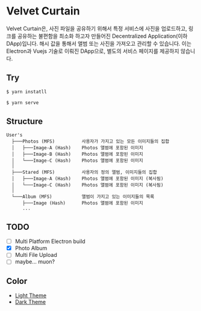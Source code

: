# Velvet Curtain

Velvet Curtain은, 사진 파일을 공유하기 위해서 특정 서비스에 사진을 업로드하고, 링크를 공유하는 불편함을 최소화 하고자 만들어진 Decentralized Application(이하 DApp)입니다. 해시 값을 통해서 앨범 또는 사진을 가져오고 관리할 수 있습니다. 이는 Electron과 Vuejs 기술로 이뤄진 DApp으로, 별도의 서비스 페이지를 제공하지 않습니다.

## Try
```sh
$ yarn instatll

$ yarn serve
```

## Structure
```
User's
  ├───Photos (MFS)          사용자가 가지고 있는 모든 이미지들의 집합
  │   ├───Image-A (Hash)    Photos 앨범에 포함된 이미지
  │   ├───Image-B (Hash)    Photos 앨범에 포함된 이미지
  │   └───Image-C (Hash)    Photos 앨범에 포함된 이미지
  │
  ├───Stared (MFS)          사용자의 정의 앨범, 이미지들의 집합
  │   ├───Image-A (Hash)    Photos 앨범에 포함된 이미지 (복사됨)
  │   └───Image-C (Hash)    Photos 앨범에 포함된 이미지 (복사됨)
  │
  └───Album (MFS)           앨범이 가지고 있는 이미지들의 목록
      ├───Image (Hash)      Photos 앨범에 포함된 이미지
      ...
```

## TODO
 - [ ] Multi Platform Electron build
 - [x] Photo Album
 - [ ] Multi File Upload
 - [ ] maybe... muon?

## Color
  * [Light Theme](https://colorhunt.co/palette/112572)
  * [Dark Theme](https://colorhunt.co/palette/114174)